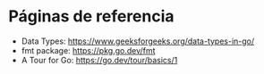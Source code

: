 # Páginas de referencia


* Data Types: https://www.geeksforgeeks.org/data-types-in-go/
* fmt package: https://pkg.go.dev/fmt
* A Tour for Go: https://go.dev/tour/basics/1
